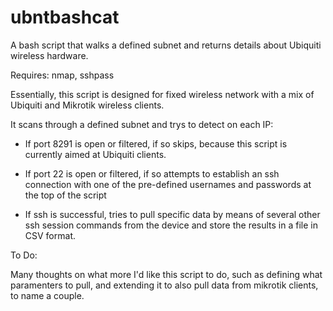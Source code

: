 # ubntbashcat
A bash script that walks a defined subnet and returns details about Ubiquiti wireless hardware.

Requires:
nmap, sshpass

Essentially, this script is designed for fixed wireless network with a mix of Ubiquiti and Mikrotik wireless clients.

It scans through a defined subnet and trys to detect on each IP:

- If port 8291 is open or filtered, if so skips, because this script is currently aimed at Ubiquiti clients.

- If port 22 is open or filtered, if so attempts to establish an ssh connection with one of the pre-defined usernames and passwords at the top of the script

- If ssh is successful, tries to pull specific data by means of several other ssh session commands from the device and store the results in a file in CSV format.


To Do:

Many thoughts on what more I'd like this script to do, such as defining what paramenters to pull, and extending it to also pull data from mikrotik clients, to name a couple.
